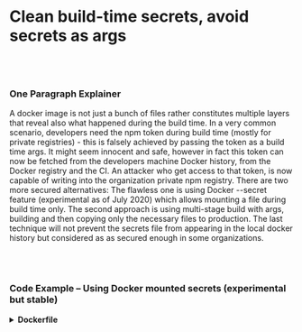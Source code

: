 # Clean build-time secrets, avoid secrets as args

<br/><br/>

### One Paragraph Explainer

A docker image is not just a bunch of files rather constitutes multiple layers that reveal also what happened during the build time. In a very common scenario, developers need the npm token during build time (mostly for private registries) - this is falsely achieved by passing the token as a build time args. It might seem innocent and safe, however in fact this token can now be fetched from the developers machine Docker history, from the Docker registry and the CI. An attacker who get access to that token, is now capable of writing into the organization private npm registry. There are two more secured alternatives: The flawless one is using Docker --secret feature (experimental as of July 2020) which allows mounting a file during build time only. The second approach is using multi-stage build with args, building and then copying only the necessary files to production. The last technique will not prevent the secrets file from appearing in the local docker history but considered as as secured enough in some organizations.

<br/><br/>

### Code Example – Using Docker mounted secrets (experimental but stable)

<details>
<summary><strong>Dockerfile</strong></summary>
```
# syntax = docker/dockerfile:1.0-experimental

FROM node:12-slim
WORKDIR /usr/src/app
COPY package.json package-lock.json ./
RUN --mount=type=secret,id=npm,target=/root/.npmrc npm ci

# The rest comes here

```
</details>

<br/><br/>

### Code Example – Building securely using multi-stage build
<details>
<summary><strong>Dockerfile</strong></summary>

```

FROM node:12-slim AS build
ARG NPM_TOKEN
WORKDIR /usr/src/app
COPY . /dist
RUN echo "//registry.npmjs.org/:\_authToken=\$NPM_TOKEN" > .npmrc && \
 npm ci --production && \
 rm -f .npmrc

FROM build as prod
COPY --from=build /dist /dist
CMD ["node","index.js"]

# The ARG and .npmrc won't appear in the final image, but can be found in the Docker daemon un-tagged images list - make sure to delete those

```
</details>

<br/><br/>

### Code Example Anti Pattern – Using build time args

<details>
<summary><strong>Dockerfile</strong></summary>

```

FROM node:12-slim
ARG NPM_TOKEN
WORKDIR /usr/src/app
COPY . /dist
RUN echo "//registry.npmjs.org/:\_authToken=\$NPM_TOKEN" > .npmrc && \
 npm ci --production && \
 rm -f .npmrc

# Deleting the .npmrc within the same copy command will not save it inside the layer, however it can be found in image history

CMD ["node","index.js"]

```
</details>
<br/><br/>

### Blog Quote: "These secrets aren’t saved in the final Docker"

From the blog, [Alexandra Ulsh](https://www.alexandraulsh.com/2019/02/24/docker-build-secrets-and-npmrc/?fbclid=IwAR0EAr1nr4_QiGzlNQcQKkd9rem19an9atJRO_8-n7oOZXwprToFQ53Y0KQ)

> In November 2018 Docker 18.09 introduced a new --secret flag for docker build. This allows us to pass secrets from a file to our Docker builds. These secrets aren’t saved in the final Docker image, any intermediate images, or the image commit history. With build secrets, you can now securely build Docker images with private npm packages without build arguments and multi-stage builds.
```
